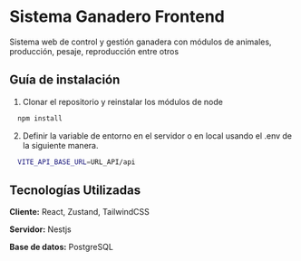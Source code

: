 # Sistema Ganadero Frontend

Sistema web de control y gestión ganadera con módulos de animales, producción, pesaje, reproducción entre otros

## Guía de instalación

1. Clonar el repositorio y reinstalar los módulos de node

```bash
  npm install
```

2. Definir la variable de entorno en el servidor o en local usando el .env de la siguiente manera.

```bash
  VITE_API_BASE_URL=URL_API/api
```

## Tecnologías Utilizadas

**Cliente:** React, Zustand, TailwindCSS

**Servidor:** Nestjs

**Base de datos:** PostgreSQL
